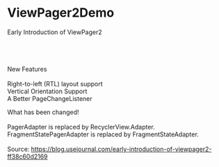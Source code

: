 # ViewPager2Demo
Early Introduction of ViewPager2
<br><br><br><br><br>
New Features<br><br>
Right-to-left (RTL) layout support<br>
Vertical Orientation Support<br>
A Better PageChangeListener<br>

What has been changed!<br><br>
PagerAdapter is replaced by RecyclerView.Adapter.<br>
FragmentStatePagerAdapter is replaced by FragmentStateAdapter.<br>
<br>
Source: https://blog.usejournal.com/early-introduction-of-viewpager2-ff38c60d2169
